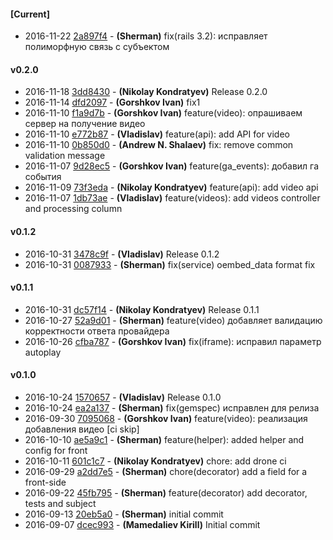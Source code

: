 
#### [Current]
 * 2016-11-22 [2a897f4](../../commit/2a897f4) - __(Sherman)__ fix(rails 3.2): исправляет полиморфную связь с субъектом

#### v0.2.0
 * 2016-11-18 [3dd8430](../../commit/3dd8430) - __(Nikolay Kondratyev)__ Release 0.2.0
 * 2016-11-14 [dfd2097](../../commit/dfd2097) - __(Gorshkov Ivan)__ fix1
 * 2016-11-10 [f1a9d7b](../../commit/f1a9d7b) - __(Gorshkov Ivan)__ feature(video): опрашиваем сервер на получение видео
 * 2016-11-10 [e772b87](../../commit/e772b87) - __(Vladislav)__ feature(api): add API for video
 * 2016-11-10 [0b850d0](../../commit/0b850d0) - __(Andrew N. Shalaev)__ fix: remove common validation message
 * 2016-11-07 [9d28ec5](../../commit/9d28ec5) - __(Gorshkov Ivan)__ feature(ga_events): добавил га события
 * 2016-11-09 [73f3eda](../../commit/73f3eda) - __(Nikolay Kondratyev)__ feature(api): add video api
 * 2016-11-07 [1db73ae](../../commit/1db73ae) - __(Vladislav)__ feature(videos): add videos controller and processing column

#### v0.1.2
 * 2016-10-31 [3478c9f](../../commit/3478c9f) - __(Vladislav)__ Release 0.1.2
 * 2016-10-31 [0087933](../../commit/0087933) - __(Sherman)__ fix(service) oembed_data format fix

#### v0.1.1
 * 2016-10-31 [dc57f14](../../commit/dc57f14) - __(Nikolay Kondratyev)__ Release 0.1.1
 * 2016-10-27 [52a9d01](../../commit/52a9d01) - __(Sherman)__ feature(video) добавляет валидацию корректности ответа провайдера
 * 2016-10-26 [cfba787](../../commit/cfba787) - __(Gorshkov Ivan)__ fix(iframe): исправил параметр autoplay

#### v0.1.0
 * 2016-10-24 [1570657](../../commit/1570657) - __(Vladislav)__ Release 0.1.0
 * 2016-10-24 [ea2a137](../../commit/ea2a137) - __(Sherman)__ fix(gemspec) исправлен для релиза
 * 2016-09-30 [7095068](../../commit/7095068) - __(Gorshkov Ivan)__ feature(video): реализация добавления видео [ci skip]
 * 2016-10-10 [ae5a9c1](../../commit/ae5a9c1) - __(Sherman)__ feature(helper): added helper and config for front
 * 2016-10-11 [601c1c7](../../commit/601c1c7) - __(Nikolay Kondratyev)__ chore: add drone ci
 * 2016-09-29 [a2dd7e5](../../commit/a2dd7e5) - __(Sherman)__ chore(decorator) add a field for a front-side
 * 2016-09-22 [45fb795](../../commit/45fb795) - __(Sherman)__ feature(decorator) add decorator, tests and subject
 * 2016-09-13 [20eb5a0](../../commit/20eb5a0) - __(Sherman)__ initial commit
 * 2016-09-07 [dcec993](../../commit/dcec993) - __(Mamedaliev Kirill)__ Initial commit
